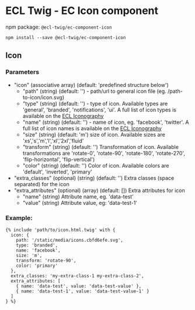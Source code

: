 # ECL Twig - EC Icon component

npm package: `@ecl-twig/ec-component-icon`

```shell
npm install --save @ecl-twig/ec-component-icon
```

## Icon

### Parameters

- "icon" (associative array) (default: 'predefined structure below')
  - "path" (string) (default: '') - path/url to general icon file (eg. /path-to-icon/icon.svg)
  - "type" (string) (default: '') - type of icon. Available types are 'general', 'branded', 'notifications', 'ui'. A full list of icon types is available on the [ECL Iconography](https://v2--europa-component-library.netlify.com/ec/guidelines/iconography/)
  - "name" (string) (default: '') - name of icon, eg. 'facebook', 'twitter'. A full list of icon names is available on the [ECL Iconography](https://v2--europa-component-library.netlify.com/ec/guidelines/iconography/)
  - "size" (string) (default: 'm') size of icon. Available sizes are 'xs','s','m','l','xl','2xl','fluid'
  - "transform" (string) (default: '') Transformation of icon. Available transformations are 'rotate-0', 'rotate-90', 'rotate-180', 'rotate-270', 'flip-horizontal', 'flip-vertical')
  - "color" (string) (default: '') Color of icon. Available colors are 'default', 'inverted', 'primary'
- "extra_classes" (optional) (string) (default: '') Extra classes (space separated) for the icon
- "extra_attributes" (optional) (array) (default: []) Extra attributes for icon
  - "name" (string) Attribute name, eg. 'data-test'
  - "value" (string) Attribute value, eg: 'data-test-1'

### Example:

<!-- prettier-ignore -->
```twig
{% include 'path/to/icon.html.twig' with { 
  icon: { 
    path: '/static/media/icons.cbfd6efe.svg', 
    type: 'branded', 
    name: 'facebook', 
    size: 'm', 
    transform: 'rotate-90', 
    color: 'primary' 
  }, 
  extra_classes: 'my-extra-class-1 my-extra-class-2', 
  extra_attributes: [ 
    { name: 'data-test', value: 'data-test-value' }, 
    { name: 'data-test-1', value: 'data-test-value-1' } 
  ] 
} %}
```
